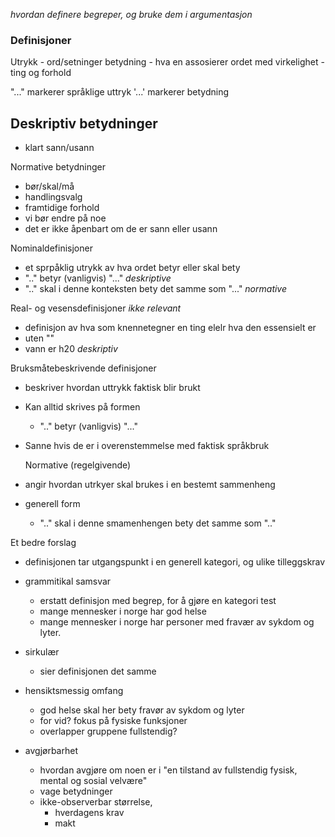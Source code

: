 *hvordan definere begreper, og bruke dem i argumentasjon*
### Definisjoner 

Utrykk - ord/setninger
betydning - hva en assosierer ordet med
virkelighet - ting og forhold

"..." markerer språklige uttryk
'...' markerer betydning

Deskriptiv betydninger
- 
- klart sann/usann

Normative betydninger
- bør/skal/må
- handlingsvalg
- framtidige forhold
- vi bør endre på noe
- det er ikke åpenbart om de er sann eller usann


Nominaldefinisjoner
- et sprpåklig utrykk av hva ordet betyr eller skal bety
- ".." betyr (vanligvis) "..." *deskriptive*
- ".." skal i denne konteksten bety det samme som "..." *normative*

Real- og vesensdefinisjoner *ikke relevant*
- definisjon av hva som knennetegner en ting elelr hva den essensielt er
- uten ""
- vann er h20 *deskriptiv*

Bruksmåtebeskrivende definisjoner
- beskriver hvordan uttrykk faktisk blir brukt
- Kan alltid skrives på formen
	- ".." betyr (vanligvis) "..."
- Sanne hvis de er i overenstemmelse med faktisk språkbruk


	Normative (regelgivende)
- angir hvordan utrkyer skal brukes i en bestemt sammenheng
- generell form
	- ".." skal i denne smamenhengen bety det samme som ".."

Et bedre forslag
- definisjonen tar utgangspunkt i en generell kategori, og ulike tilleggskrav


- grammitikal samsvar
	- erstatt definisjon med begrep, for å gjøre en kategori test
	- mange mennesker i norge har god helse
	- mange mennesker i norge har  personer med fravær av sykdom og lyter.
- sirkulær
	- sier definisjonen det samme
- hensiktsmessig omfang
	- god helse skal her bety fravør av sykdom og lyter
	- for vid? fokus på fysiske funksjoner
	- overlapper gruppene fullstendig?
- avgjørbarhet
	- hvordan avgjøre om noen er i "en tilstand av fullstendig fysisk, mental og sosial velvære"
	- vage betydninger
	- ikke-observerbar størrelse, 
		- hverdagens krav
		- makt